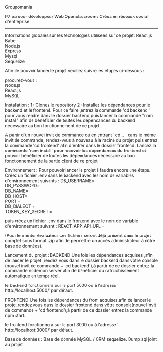 Groupomania

P7 parcour développeur Web Openclassrooms 
Créez un réseaux social d'entreprise

________________________________________________
Informations globales sur les technologies utilisées sur ce projet:
React.js  
Babel  
Node.js  
Express  
Mysql   
Sequelize  

Afin de pouvoir lancer le projet veuillez suivre les étapes ci-dessous :

procurez-vous :  
Node.js  
React.js  
MySQL  



Installation :
1 : Clonez le repository
2 : Installez les dépendances pour le backend et le frontend.
Pour ce faire ,entrez la commande 'cd backend ' pour vous rendre dans le dossier backend,puis lancer la commande "npm install" afin de bénéficier de toutes les dépendances du backend
nécessaire au bon fonctionnement de ce projet.

A partir d'un nouvel invit de commande ou en entrant ' cd .. ' dans le même invit de commande,
rendez-vous à nouveau à la racine du projet puis entrez la commande 'cd frontend' afin d'entrer dans le dossier frontend.
Lancez la commande 'npm install' pour recevoir les dépendances du frontend et pouvoir bénéficier de toutes les dépendances nécessaire au bon fonctionnement de la partie client de ce projet.


Environnement :
Pour pouvoir lancer le projet il faudra encore une étape.
Créez un fichier .env dans le backend avec les nom de variables d'environnement suivants :
DB_USERNAME=  
DB_PASSWORD=  
DB_NAME=  
DB_HOST=  
PORT =  
DB_DIALECT =   
TOKEN_KEY_SECRET =   

puis créez un fichier .env dans le frontend avec le nom de variable d'environnement suivant :
REACT_APP_API_URL =

(Pour le mentor évaluateur ces fichiers seront déjà présent dans le projet complet sous format .zip afin de permettre un accès administrateur à nôtre base de données).

Lancement du projet : 
BACKEND
Une fois les dépendances acquises ,afin de lancer le projet ,rendez vous dans le dossier backend dans vôtre console (nouvel invit de commande + 'cd backend'),à partir de ce dossier
entrez la commande nodemon server afin de bénéficier du rafraichissement automatique en temps réel.

le backend fonctionnera sur le port 5000 ou à l'adresse ' http://localhost:5000/' par défaut.

FRONTEND
Une fois les dépendances du front acquises,afin de lancer le projet,rendez vous dans le dossier frontend dans vôtre console(nouvel invit de commande + 'cd frontend'),à partir de ce dossier entrez la commande npm start.

le frontend fonctionnera sur le port 3000 ou à l'adresse ' http://localhost:3000/' par défaut.

Base de données : 
Base de donnée MySQL / ORM sequelize.
Dump sql joint au projet
